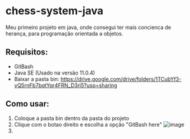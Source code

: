 # chess-system-java
Meu primeiro projeto em java, onde consegui ter mais concienca de herança, para programação orientada a objetos.
## Requisitos:
* GitBash
* Java SE (Usado na versão 11.0.4)
* Baixar a pasta bin: https://drive.google.com/drive/folders/1TCubYf3-vQ5rnFb7bqtYqr4FRN_D3ri5?usp=sharing
## Como usar:
1. Coloque a pasta bin dentro da pasta do projeto
2. Clique com o botao direito e escolha a opção "GitBash here" 
![image](https://user-images.githubusercontent.com/69250714/166473646-b3dc45ed-45d5-42bb-9784-c91c58058845.png)
3. 


